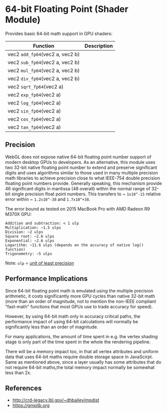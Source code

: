 # 64-bit Floating Point (Shader Module)

Provides basic 64-bit math support in GPU shaders:

| Function                        | Description |
| ------------------------------- | ----------- |
| vec2 `add_fp64`(vec2 a, vec2 b) |             |
| vec2 `sub_fp64`(vec2 a, vec2 b) |             |
| vec2 `mul_fp64`(vec2 a, vec2 b) |             |
| vec2 `div_fp64`(vec2 a, vec2 b) |             |
| vec2 `sqrt_fp64`(vec2 a)        |             |
| vec2 `exp_fp64`(vec2 a)         |             |
| vec2 `log_fp64`(vec2 a)         |             |
| vec2 `sin_fp64`(vec2 a)         |             |
| vec2 `cos_fp64`(vec2 a)         |             |
| vec2 `tan_fp64`(vec2 a)         |             |

## Precision

WebGL does not expose native 64-bit floating point number support of
modern desktop GPUs to developers. As an alternative, this module uses
two 32-bit native floating point number to extend and preserve significant
digits and uses algorithms similar to those used in many multiple precision
math libraries to achieve precision close to what IEEE-754 double precision
floating point numbers provide. Generally speaking, this mechanism provide
46 significant digits in mantissa (48 overall) within the normal range of
32-bit single precision float point numbers. This transfers to ~ `1x10^-15`
relative error within ~ `1.2x10^-38` and `1.7x10^+38`.

The error bound as tested on 2015 MacBook Pro with AMD Radeon R9 M370X GPU:

```
Addition and subtraction: < 1 ulp
Multiplication: ~1.5 ulps
Division: ~2 ulps
Square root: ~2.6 ulps
Exponential: ~2.6 ulps
Logarithm: ~11.6 ulps (depends on the accuracy of native log() function)
Trigonometry: ~5 ulps
```

Note: `ulp` = [unit of least precision](https://en.wikipedia.org/wiki/Unit_in_the_last_place)

## Performance Implications

Since 64-bit floating point math is emulated using the multiple precision
arithmetic, it costs significantly more GPU cycles than native 32-bit math
(more than an order of magnitude, not to mention the non-IEEE compliant
"fast-math" functions that most GPUs use to trade accuracy for speed).

However, by using 64-bit math only in accuracy critical paths,
the performance impact of using 64-bit calculations will normally be
significantly less than an order of magnitude.

For many applications, the amount of time spent in e.g.
the vertex shading stage is only part of the time spent in the whole the
rendering pipeline.

There will be a memory impact too, in that all vertex attributes and uniform data
that uses 64-bit maths require double storage space in JavaScirpt. Same as mentioned
above, since a layer usually has some attributes that do not require 64-bit maths,the
total memory impact normally be somewhat less than 2x.

## References

- http://crd-legacy.lbl.gov/~dhbailey/mpdist
- https://gmplib.org
